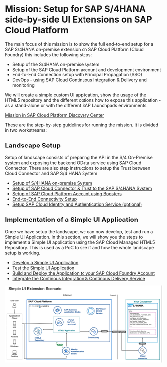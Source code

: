 # Mission: Setup for SAP S/4HANA side-by-side UI Extensions on SAP Cloud Platform

The main focus of this mission is to show the full end-to-end setup for a SAP S/4HANA on-premise extension on SAP Cloud Platform (Cloud Foundry) this includes the following steps:
* Setup of the S/4HANA on-premise system
* Setup of the SAP Cloud Platform account and development environment
* End-to-End Connection setup with Principal Propagation (SSO)
* DevOps - using SAP Cloud Continuous Integration & Delivery and monitoring

We will create a simple custom UI application, show the usage of the HTML5 repository and the different options how to expose this application - as a stand-alone or with the different SAP Launchpads environments

[Mission in SAP Cloud Platform Discovery Center](https://discovery-center.cloud.sap/missiondetail/3239/3325)


These are the step-by-step guidelines for running the mission. It is divided in two workstreams:

## Landscape Setup

Setup of landscape consists of preparing the API in the S/4 On-Premise system and exposing the backend OData service using SAP Cloud Connector. There are also step instructions to setup the Trust between Cloud Connector and SAP S/4 HANA System

* [Setup of S/4HANA on-premise System](./s4h-setup/README.md)
* [Setup of SAP Cloud Connector & Trust to the SAP S/4HANA System](./cloud-connector/README.md)
* [Setup of SAP Cloud Platform Account using Boosters](./scp-setup/README.md)
* [End-to-End Connectivity Setup](./connectivity/README.md)
* [Setup SAP Cloud Identity and Authentication Service (optional)](./custom-idp/README.md)


## Implementation of a Simple UI Application

Once we have setup the landscape, we can now develop, test and run a Simple UI Application. In this section, we will show you the steps to implement a Simple UI application using the SAP Cloud Managed HTML5 Repository. This is used as a PoC to see if and how the whole landscape setup is working.

* [Develop a Simple UI Application](./create-application/develop/README.md)
* [Test the Simple UI Application](./create-application/test/README.md)
* [Build and Deploy the Application to your SAP Cloud Foundry Account](./create-application/buildDeploy/README.md)
* [Integrate the Continous Integration & Continous Delivery Service](./ci-cd-service/README.md)
  
![Solution Diagram](./images/solution_diagram.png)
